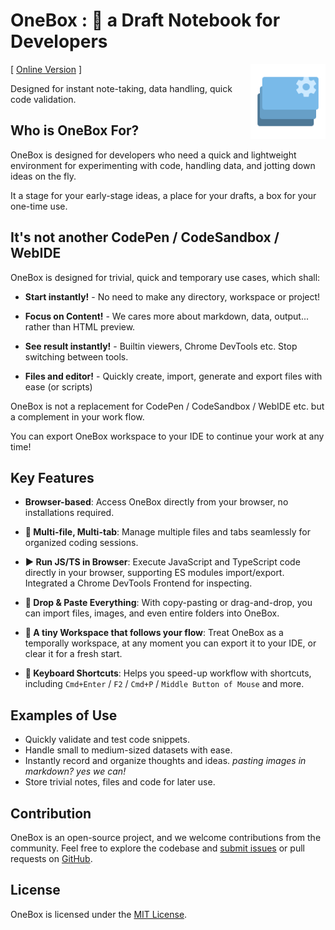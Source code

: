 # OneBox : 📝 a Draft Notebook for Developers

<img src="./public/favicon.png" style="width: 120px; float: right">

[ [Online Version](https://lyonbot.github.io/onebox/) ]

Designed for instant note-taking, data handling, quick code validation.

## Who is OneBox For?

OneBox is designed for developers who need a quick and lightweight environment for experimenting with code, handling data, and jotting down ideas on the fly.

It a stage for your early-stage ideas, a place for your drafts, a box for your one-time use.

## It's not another CodePen / CodeSandbox / WebIDE

OneBox is designed for trivial, quick and temporary use cases, which shall:

- **Start instantly!** - No need to make any directory, workspace or project!

- **Focus on Content!** - We cares more about markdown, data, output... rather than HTML preview.

- **See result instantly!** - Builtin viewers, Chrome DevTools etc. Stop switching between tools.

- **Files and editor!** - Quickly create, import, generate and export files with ease (or scripts)

OneBox is not a replacement for CodePen / CodeSandbox / WebIDE etc. but a complement in your work flow.

You can export OneBox workspace to your IDE to continue your work at any time!

## Key Features

- **Browser-based**: Access OneBox directly from your browser, no installations required.

- **📁 Multi-file, Multi-tab**: Manage multiple files and tabs seamlessly for organized coding sessions.

- **▶️ Run JS/TS in Browser**: Execute JavaScript and TypeScript code directly in your browser, supporting ES modules import/export. Integrated a Chrome DevTools Frontend for inspecting.

- **🫴 Drop & Paste Everything**: With copy-pasting or drag-and-drop, you can import files, images, and even entire folders into OneBox.

- **🧘 A tiny Workspace that follows your flow**: Treat OneBox as a temporally workspace, at any moment you can export it to your IDE, or clear it for a fresh start.

- **🎹 Keyboard Shortcuts**: Helps you speed-up workflow with shortcuts, including `Cmd+Enter` / `F2` / `Cmd+P` / `Middle Button of Mouse` and more.

## Examples of Use

- Quickly validate and test code snippets.
- Handle small to medium-sized datasets with ease.
- Instantly record and organize thoughts and ideas. _pasting images in markdown? yes we can!_
- Store trivial notes, files and code for later use.

## Contribution

OneBox is an open-source project, and we welcome contributions from the community. Feel free to explore the codebase and [submit issues](https://github.com/lyonbot/onebox/issues) or pull requests on [GitHub](https://github.com/lyonbot/onebox).

## License

OneBox is licensed under the [MIT License](https://github.com/lyonbot/onebox/blob/main/LICENSE).
